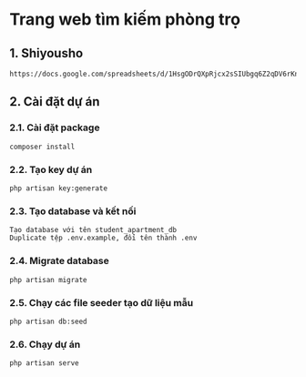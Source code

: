 # Trang web tìm kiếm phòng trọ

## 1. Shiyousho
    https://docs.google.com/spreadsheets/d/1HsgODrQXpRjcx2sSIUbgq6Z2qDV6rKnhnmoF6Ia8sk8/edit#gid=1605266564

## 2. Cài đặt dự án

### 2.1. Cài đặt package
    composer install

### 2.2. Tạo key dự án
    php artisan key:generate

### 2.3. Tạo database và kết nối
    Tạo database với tên student_apartment_db
    Duplicate tệp .env.example, đổi tên thành .env

### 2.4. Migrate database
    php artisan migrate

### 2.5. Chạy các file seeder tạo dữ liệu mẫu
    php artisan db:seed

### 2.6. Chạy dự án
    php artisan serve
